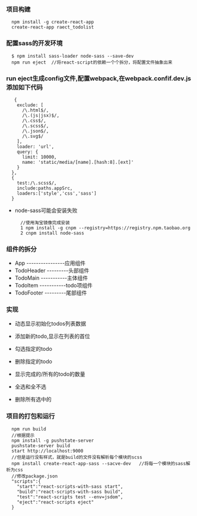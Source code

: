 ### 项目构建

      npm install -g create-react-app
      create-react-app raect_todolist

### 配置sass的开发环境

      $ npm install sass-loader node-sass --save-dev
      npm run eject  //将react-script的依赖一个个拆分，将配置文件抽象出来

### run eject生成config文件,配置webpack,在webpack.confif.dev.js添加如下代码

       {
        exclude: [
          /\.html$/,
          /\.(js|jsx)$/,
          /\.css$/,
          /\.scss$/,
          /\.json$/,
          /\.svg$/
        ],
        loader: 'url',
        query: {
          limit: 10000,
          name: 'static/media/[name].[hash:8].[ext]'
        }
      },
      {
        test:/\.scss$/,
        include:paths.appSrc,
        loaders:['style','css','sass']
      }

+ node-sass可能会安装失败

        //使用淘宝镜像完成安装
        1 npm install -g cnpm --registry=https://registry.npm.taobao.org
        2 cnpm install node-sass

### 组件的拆分      
  
  + App ----------------应用组件
  + TodoHeader ---------头部组件
  + TodoMain -----------主体组件
  + TodoItem -----------todo项组件
  + TodoFooter ---------尾部组件

### 实现

  + 动态显示初始化todos列表数据

  + 添加新的todo,显示在列表的首位

  + 勾选指定的todo

  + 删除指定的todo

  + 显示完成的/所有的todo的数量

  + 全选和全不选

  + 删除所有选中的

  ### 项目的打包和运行

      npm run build
      //根据提示
      npm install -g pushstate-server
      pushstate-server build
      start http://localhost:9000
      //但是运行没有样式，就是build的文件没有解析每个模块的scss
      npm install create-react-app-sass --sacve-dev   //将每一个模块的sass解析为css
      //修改package.json
      "scripts":{
        "start":"react-scripts-with-sass start",
        "build":"react-scripts-with-sass build",
        "test":"react-scripts test --env=jsdom",
        "eject":"react-scripts eject"
      }


